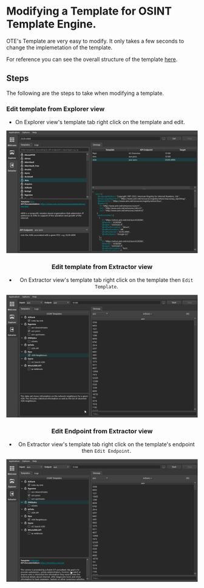 # Modifying a Template for OSINT Template Engine.
OTE's Template are very easy to modify. It only takes a few seconds to change the implemetation of the template.

For reference you can see the overall structure of the template [here](TEMPLATE_STRUCTURE.md).

## Steps

The following are the steps to take when modifying a template.

### Edit template from Explorer view

- On Explorer view's template tab right click on the template and edit.
<center><img src="res/edit_template_from_explorer.gif"><center>

### Edit template from Extractor view

- On Extractor view's template tab right click on the template then `Edit Template`.
<center><img src="res/edit_template_from_extractor.gif"><center>

### Edit Endpoint from Extractor view

- On Extractor view's template tab right click on the template's endpoint then `Edit Endpoint`.
<center><img src="res/edit_endpoint_from_extractor.gif"><center>